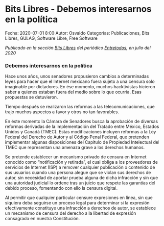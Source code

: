 Bits Libres - Debemos interesarnos en la política
==================================

Fecha: 2020-07-01 8:00
Autor: Osvaldo
Categorías: Publicaciones, Bits Libres, GULAG, Software Libre, Free Software

_Publicado en la sección [Bits Libres](http://www.gulag.org.mx/revista/2016-05-10-Bits-Libres.html) del periódico [Entretodos](http://periodicoentretodos.com/), en julio del 2020_

<!-- break -->

### Debemos interesarnos en la política

Hace unos años, unos senadores propusieron cambios a determinadas leyes para hacer que el Internet mexicano fuera sujeto a una censura solo imaginable por dictadores. En ése momento, muchos hacktivistas hicieron saber a quienes estaban fuera del medio sobre lo que ocurría. Esas propuestas se detuvieron.

Tiempo después se realizaron las reformas a las telecomunicaciones, que trajo muchos aspectos a favor y otros no tan favorables.

En éste momento la Cámara de Senadores busca la aprobación de diversas reformas derivadas de la implementación del Tratado entre México, Estados Unidos y Canadá (TMEC). Estas modificaciones incluyen reformas a la Ley Federal del Derecho de Autor y al Código Penal Federal, que pretenden implementar algunas disposiciones del Capítulo de Propiedad Intelectual del TMEC que representan una amenaza grave a los derechos humanos.

Se pretende establecer un mecanismo privado de censura en Internet conocido como “notificación y retirada”, el cual obliga a los proveedores de servicios de Internet (ISP) a remover cualquier publicación o contenido de sus usuarios cuando una persona alegue que se violan sus derechos de autor, sin necesidad de aportar prueba alguna de dicha infracción y sin que una autoridad judicial lo ordene tras un juicio que respete las garantías del debido proceso, fomentando con ello la censura digital.

Al permitir que cualquier particular censure expresiones en línea, sin que siquiera deba seguirse un proceso legal para determinar si la expresión efectivamente constituye una infracción a derechos de autor, se establece un mecanismo de censura del derecho a la libertad de expresión consagrado en nuestra Constitución.
